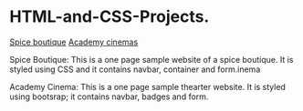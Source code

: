 # HTML-and-CSS-Projects.
[Spice boutique](https://github.com/Mummy2020/HTML-and-CSS-Projects/blob/main/Basic_HTML_%20and_CSS/Project/Spices.html)
[Academy cinemas](file:///C:/Users/sbssa/OneDrive/Documents/GitHub/HTML-and-CSS-Projects/Basic_HTML_%20and_CSS/Project/bootstrap4_project/academy_cinemas.html)

Spice Boutique: 
This is a one page sample website of a spice boutique. It is styled using CSS and it contains navbar, container and form.inema

Academy Cinema:
This is a one page sample thearter website. It is styled using bootsrap; it contains navbar, badges and form.
